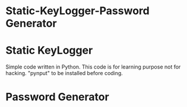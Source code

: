 # Static-KeyLogger-Password Generator
# Static KeyLogger
Simple code written in Python. This code is for
learning purpose not for hacking.
"pynput" to be installed before coding.
# Password Generator

